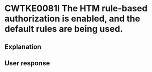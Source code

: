 # CWTKE0081I The HTM rule-based authorization is enabled, and the default rules are being used.

## Explanation

## User response